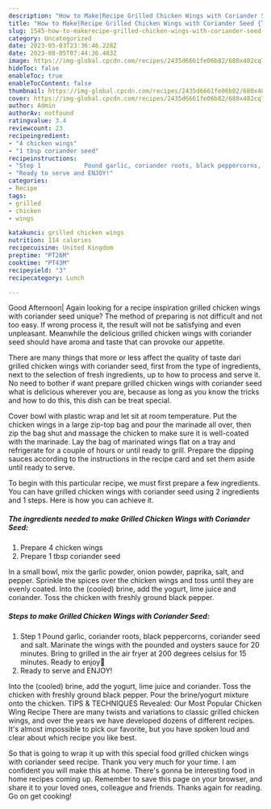 ```yaml
---
description: "How to Make|Recipe Grilled Chicken Wings with Coriander Seed {That is Special"
title: "How to Make|Recipe Grilled Chicken Wings with Coriander Seed {That is Special"
slug: 1545-how-to-makerecipe-grilled-chicken-wings-with-coriander-seed-that-is-special
category: Uncategorized
date: 2023-05-03T23:36:46.228Z
date: 2023-08-05T07:44:36.403Z
image: https://img-global.cpcdn.com/recipes/2435d6661fe06b82/680x482cq70/grilled-chicken-wings-with-coriander-seed-recipe-main-photo.jpg
hideToc: false
enableToc: true
enableTocContent: false
thumbnail: https://img-global.cpcdn.com/recipes/2435d6661fe06b82/680x482cq70/grilled-chicken-wings-with-coriander-seed-recipe-main-photo.jpg
cover: https://img-global.cpcdn.com/recipes/2435d6661fe06b82/680x482cq70/grilled-chicken-wings-with-coriander-seed-recipe-main-photo.jpg
author: Admin
authorAv: notfound
ratingvalue: 3.4
reviewcount: 23
recipeingredient:
- "4 chicken wings"
- "1 tbsp coriander seed"
recipeinstructions:
- "Step 1            Pound garlic, coriander roots, black peppercorns, coriander seed and salt. Marinate the wings with the pounded and oysters sauce for 20 minutes. Bring to grilled in the air fryer at 200 degrees celsius for 15 minutes. Ready to enjoy🤤"
- "Ready to serve and ENJOY!"
categories:
- Recipe
tags:
- grilled
- chicken
- wings

katakunci: grilled chicken wings 
nutrition: 114 calories
recipecuisine: United Kingdom
preptime: "PT26M"
cooktime: "PT43M"
recipeyield: "3"
recipecategory: Lunch

---
```



Good Afternoon| Again looking for a recipe inspiration grilled chicken wings with coriander seed unique? The method of preparing is not difficult and not too easy. If wrong process it, the result will not be satisfying and even unpleasant. Meanwhile the delicious grilled chicken wings with coriander seed should have aroma and taste that can provoke our appetite.






There are many things that more or less affect the quality of taste dari grilled chicken wings with coriander seed, first from the type of ingredients, next to the selection of fresh ingredients, up to how to process and serve it. No need to bother if want prepare grilled chicken wings with coriander seed what is delicious wherever you are, because as long as you know the tricks and how to do this, this dish can be treat special.


Cover bowl with plastic wrap and let sit at room temperature. Put the chicken wings in a large zip-top bag and pour the marinade all over, then zip the bag shut and massage the chicken to make sure it is well-coated with the marinade. Lay the bag of marinated wings flat on a tray and refrigerate for a couple of hours or until ready to grill. Prepare the dipping sauces according to the instructions in the recipe card and set them aside until ready to serve.


To begin with this particular recipe, we must first prepare a few ingredients. You can have grilled chicken wings with coriander seed using 2 ingredients and 1 steps. Here is how you can achieve it.

<!--inarticleads1-->

##### The ingredients needed to make Grilled Chicken Wings with Coriander Seed:

1. Prepare 4 chicken wings
1. Prepare 1 tbsp coriander seed


In a small bowl, mix the garlic powder, onion powder, paprika, salt, and pepper. Sprinkle the spices over the chicken wings and toss until they are evenly coated. Into the (cooled) brine, add the yogurt, lime juice and coriander. Toss the chicken with freshly ground black pepper. 

<!--inarticleads2-->

##### Steps to make Grilled Chicken Wings with Coriander Seed:

1. Step 1            Pound garlic, coriander roots, black peppercorns, coriander seed and salt. Marinate the wings with the pounded and oysters sauce for 20 minutes. Bring to grilled in the air fryer at 200 degrees celsius for 15 minutes. Ready to enjoy🤤
1. Ready to serve and ENJOY!

Into the (cooled) brine, add the yogurt, lime juice and coriander. Toss the chicken with freshly ground black pepper. Pour the brine/yogurt mixture onto the chicken. TIPS &amp; TECHNIQUES Revealed: Our Most Popular Chicken Wing Recipe There are many twists and variations to classic grilled chicken wings, and over the years we have developed dozens of different recipes. It&#39;s almost impossible to pick our favorite, but you have spoken loud and clear about which recipe you like best. 

So that is going to wrap it up with this special food grilled chicken wings with coriander seed recipe. Thank you very much for your time. I am confident you will make this at home. There's gonna be interesting food in home recipes coming up. Remember to save this page on your browser, and share it to your loved ones, colleague and friends. Thanks again for reading. Go on get cooking!
